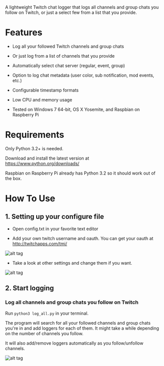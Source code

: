 A lightweight Twitch chat logger that logs all channels and group chats you follow on Twitch, or just a select few from a list that you provide.

# Features

* Log all your followed Twitch channels and group chats

* Or just log from a list of channels that you provide

* Automatically select chat server (regular, event, group)

* Option to log chat metadata (user color, sub notification, mod events, etc.)

* Configurable timestamp formats

* Low CPU and memory usage

* Tested on Windows 7 64-bit, OS X Yosemite, and Raspbian on Raspberry Pi

# Requirements

Only Python 3.2+ is needed.

Download and install the latest version at https://www.python.org/downloads/

Raspbian on Raspberry Pi already has Python 3.2 so it should work out of the box.

# How To Use

## 1. Setting up your configure file

* Open config.txt in your favorite text editor

* Add your own twitch username and oauth. You can get your oauth at http://twitchapps.com/tmi/

![alt tag](http://i.imgur.com/467b7sb.png)

* Take a look at other settings and change them if you want.

![alt tag](http://i.imgur.com/o76oDfk.png)

## 2. Start logging

### Log all channels and group chats you follow on Twitch

Run `python3 log_all.py` in your terminal.

The program will search for all your followed channels and group chats you're in and add loggers for each of them. It might take a while depending on the number of channels you follow.

It will also add/remove loggers automatically as you follow/unfollow channels.

![alt tag](http://i.imgur.com/Z3jmhEC.png)

